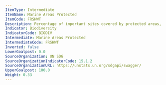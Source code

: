 ```yaml
---
ItemType: Intermediate
ItemName: Marine Areas Protected
ItemCode: FRSHWT
Description: Percentage of important sites covered by protected areas, freshwater
Indicator: Biodiversity
IndicatorCode: BIODIV
Intermediate: Marine Areas Protected
IntermediateCode: FRSHWT
Inverted: false
LowerGoalpost: 0.0
SourceOrganization: UN SDG
SourceOrganizationIndicatorCode: 15.1.2
SourceOrganizationURL: https://unstats.un.org/sdgapi/swagger/
UpperGoalpost: 100.0
Weight: 0.33
---
```


